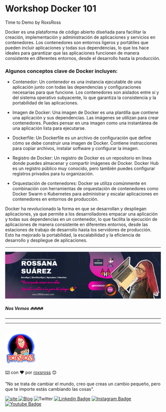 # Workshop Docker 101
Time to Demo by RoxsRoss


Docker es una plataforma de código abierto diseñada para facilitar la creación, implementación y administración de aplicaciones y servicios en contenedores. Los contenedores son entornos ligeros y portátiles que pueden incluir aplicaciones y todas sus dependencias, lo que los hace ideales para garantizar que las aplicaciones funcionen de manera consistente en diferentes entornos, desde el desarrollo hasta la producción.

### Algunos conceptos clave de Docker incluyen:

- Contenedor: Un contenedor es una instancia ejecutable de una aplicación junto con todas las dependencias y configuraciones necesarias para que funcione. Los contenedores son aislados entre sí y del sistema operativo subyacente, lo que garantiza la consistencia y la portabilidad de las aplicaciones.

- Imagen de Docker: Una imagen de Docker es una plantilla que contiene una aplicación y sus dependencias. Las imágenes se utilizan para crear contenedores. Puedes pensar en una imagen como una instantánea de una aplicación lista para ejecutarse.

- Dockerfile: Un Dockerfile es un archivo de configuración que define cómo se debe construir una imagen de Docker. Contiene instrucciones para copiar archivos, instalar software y configurar la imagen.

- Registro de Docker: Un registro de Docker es un repositorio en línea donde puedes almacenar y compartir imágenes de Docker. Docker Hub es un registro público muy conocido, pero también puedes configurar registros privados para tu organización.

- Orquestación de contenedores: Docker se utiliza comúnmente en combinación con herramientas de orquestación de contenedores como Docker Swarm o Kubernetes para administrar y escalar aplicaciones en contenedores en entornos de producción.

Docker ha revolucionado la forma en que se desarrollan y despliegan aplicaciones, ya que permite a los desarrolladores empacar una aplicación y todas sus dependencias en un contenedor, lo que facilita la ejecución de aplicaciones de manera consistente en diferentes entornos, desde las estaciones de trabajo de desarrollo hasta los servidores de producción. Esto ha mejorado la portabilidad, la escalabilidad y la eficiencia de desarrollo y despliegue de aplicaciones.



---
![](https://github.com/roxsross/roxsross/blob/main/images/roxsross-banner-1.png)

##### Nos Vemos 🔥🔥🔥🔥


---
---
<p align="left" width="100%">
  <br>
    <img width="20%" src="https://raw.githubusercontent.com/roxsross/roxsross/main/images/Copia de ROXSROSS FINAL (1).png"> 
</p>

⌨️ con ❤️ por [roxsross](https://github.com/roxsross) 😊

"No se trata de cambiar el mundo, creo que creas un cambio pequeño, pero que te importe estás cambiando las cosas".


[![site](https://img.shields.io/badge/Hashnode-2962FF?style=for-the-badge&logo=hashnode&logoColor=white&link=https://blog.295devops.com) ](https://blog.295devops.com)
[![Blog](https://img.shields.io/badge/dev.to-0A0A0A?style=for-the-badge&logo=devdotto&logoColor=white&link=https://dev.to/roxsross)](https://dev.to/roxsross)
![Twitter](https://img.shields.io/twitter/follow/roxsross?style=for-the-badge)
[![Linkedin Badge](https://img.shields.io/badge/-LinkedIn-blue?style=for-the-badge&logo=Linkedin&logoColor=white&link=https://www.linkedin.com/in/roxsross/)](https://www.linkedin.com/in/roxsross/)
[![Instagram Badge](https://img.shields.io/badge/-Instagram-purple?style=for-the-badge&logo=instagram&logoColor=white&link=https://www.instagram.com/roxsross)](https://www.instagram.com/roxsross/)
[![Youtube Badge](https://img.shields.io/badge/YouTube-FF0000?style=for-the-badge&logo=youtube&logoColor=white&link=https://www.youtube.com/channel/UCa-FcaB75ZtqWd1YCWW6INQ)](https://www.youtube.com/channel/UCa-FcaB75ZtqWd1YCWW6INQ)
